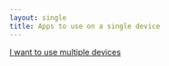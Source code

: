 ```yaml
---
layout: single
title: Apps to use on a single device
---
```



<a href="guide_multiple_devices.html" class="btn btn--info btn--x-large">I want to use multiple devices</a><br>

